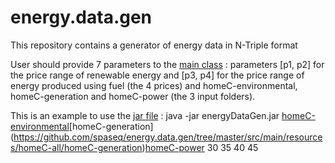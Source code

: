 # energy.data.gen

This repository contains a generator of energy data in N-Triple format

User should provide 7 parameters to the [main class](https://github.com/spaseq/energy.data.gen/blob/master/src/main/java/fr/ujm/curien/krr/smart/generator/main/MainGenerator.java) : parameters [p1, p2] for the price range of renewable energy and [p3, p4] for the price range of energy produced using fuel (the 4 prices) and  homeC-environmental, homeC-generation and homeC-power (the 3 input folders). 

This is an example to use the [jar file](https://github.com/spaseq/energy.data.gen/blob/master/src/main/java/fr/ujm/curien/krr/smart/generator/main/MainGenerator.java) : java -jar energyDataGen.jar [homeC-environmental](https://github.com/spaseq/energy.data.gen/tree/master/src/main/resources/homeC-all/homeC-environmental)[homeC-generation] (https://github.com/spaseq/energy.data.gen/tree/master/src/main/resources/homeC-all/homeC-generation)[homeC-power](https://github.com/spaseq/energy.data.gen/tree/master/src/main/resources/homeC-all/homeC-power) 30 35 40 45